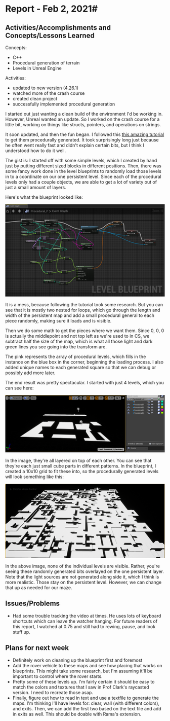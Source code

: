 # Report - Feb 2, 2021#

## Activities/Accomplishments and Concepts/Lessons Learned ##
Concepts:

- C++
- Procedural generation of terrain
- Levels in Unreal Engine 


Activities:

- updated to new version (4.26.1)
- watched more of the crash course
- created clean project
- successfully implemented procedural generation

I started out just wanting a clean build of the environment I'd be working in. However, Unreal wanted an update. So I worked on the crash course for a little bit, working on things like structs, pointers, and operations on strings. 

It soon updated, and then the fun began. I followed this [this amazing tutorial](https://www.youtube.com/watch?v=VmRggTwhiew&t=337s&ab_channel=PubGames) to get them procedurally generated. It took surprisingly long just because he often went really fast and didn't explain certain bits, but I think I understood how to do it well. 

The gist is: I started off with some simple levels, which I created by hand just by putting different sized blocks in different positions. Then, there was some fancy work done in the level blueprints to randomly load those levels in to a coordinate on our one persistent level. Since each of the procedural levels only had a couple objects, we are able to get a lot of variety out of just a small amount of layers. 

Here's what the blueprint looked like:

![Bluepring](proc-blueprint.png)

It is a mess, because following the tutorial took some research. But you can see that it is mostly two nested for loops, which go through the length and width of the persistent map and add a small procedural general to each piece randomly, making sure it loads and is visible. 

Then we do some math to get the pieces where we want them. Since 0, 0, 0 is actually the middlepoint and not top left as we're used to in CS, we subtract half the size of the map, which is what all those light and dark green lines you see going into the transform are. 

The pink represents the array of procedural levels, which fills in the instance on the blue box in the corner, beginning the loading process. I also added unique names to each generated square so that we can debug or possibly add more later. 

The end result was pretty spectacular. I started with just 4 levels, which you can see here: 

![All Levels](all-levels.png)

In the image, they're all layered on top of each other. You can see that they're each just small cube parts in different patterns. In the blueprint, I created a 10x10 grid to fit these into, so the procedurally generated levels will look something like this: 

![Generated](fully-generated.png)

In the above image, none of the individual levels are visible. Rather, you're seeing these randomly generated bits overlayed on the one persistent layer. Note that the light sources are not generated along side it, which I think is more realistic. Those stay on the persistent level. However, we can change that up as needed for our maze.


## Issues/Problems
- Had some trouble tracking the video at times. He uses lots of keyboard shortcuts which can leave the watcher hanging. For future readers of this report, I watched at 0.75 and still had to rewing, pause, and look stuff up. 


## Plans for next week
- Definitely work on cleaning up the blueprint first and foremost
- Add the rover vehicle to these maps and see how placing that works on blueprints. This might take some research, but I'm assuming it'll be important to control where the rover starts. 
- Pretty some of these levels up. I'm fairly certain it should be easy to match the colors and textures that I saw in Prof Clark's raycasted version. I need to recreate those asap. 
- Finally, figure out how to read in text and use a textfile to generate the maps. I'm thinking I'll have levels for: clear, wall (with different colors), and exits. Then, we can add the first two based on the text file and add in exits as well. This should be doable with Rama's extension. 

